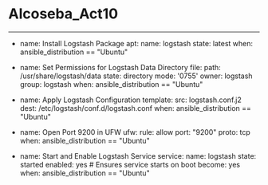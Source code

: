 # Alcoseba_Act10

---
- name: Install Logstash Package
  apt:
    name: logstash
    state: latest
  when: ansible_distribution == "Ubuntu"

- name: Set Permissions for Logstash Data Directory
  file:
    path: /usr/share/logstash/data
    state: directory
    mode: '0755'
    owner: logstash
    group: logstash
  when: ansible_distribution == "Ubuntu"

- name: Apply Logstash Configuration
  template:
    src: logstash.conf.j2
    dest: /etc/logstash/conf.d/logstash.conf
  when: ansible_distribution == "Ubuntu"

- name: Open Port 9200 in UFW
  ufw:
    rule: allow
    port: "9200"
    proto: tcp
  when: ansible_distribution == "Ubuntu"

- name: Start and Enable Logstash Service
  service:
    name: logstash
    state: started
    enabled: yes  # Ensures service starts on boot
  become: yes
  when: ansible_distribution == "Ubuntu"
